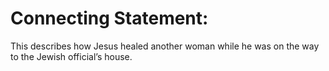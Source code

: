 # Connecting Statement:

This describes how Jesus healed another woman while he was on the way to the Jewish official’s house.